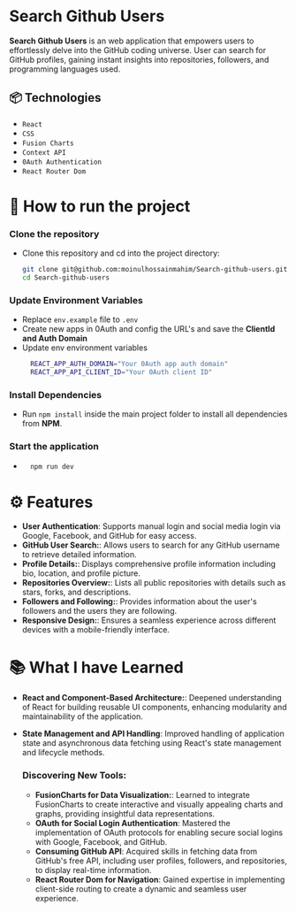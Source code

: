 # Search Github Users

**Search Github Users** is an web application that empowers users to effortlessly delve into the GitHub coding universe. User can search for GitHub profiles, gaining instant insights into repositories, followers, and programming languages used.


## 📦 Technologies

  - `React`
  - `CSS`
  - `Fusion Charts`
  - `Context API`
  - `0Auth Authentication`
  - `React Router Dom`

# 🚦 How to run the project

  ### Clone the repository
  - Clone this repository and cd into the project directory:
    ```bash
    git clone git@github.com:moinulhossainmahim/Search-github-users.git
    cd Search-github-users
    ```
  ### Update Environment Variables
  - Replace `env.example` file to `.env`
  - Create new apps in 0Auth and config the URL's and save the **ClientId and Auth Domain**
  - Update env environment variables
    ```bash
      REACT_APP_AUTH_DOMAIN="Your 0Auth app auth domain"
      REACT_APP_API_CLIENT_ID="Your 0Auth client ID"
    ```

  ### Install Dependencies
  - Run `npm install` inside the main project folder to install all dependencies from **NPM**.

  ### Start the application
  - 
    ```bash
      npm run dev
    ```

# ⚙️ Features

  - **User Authentication**: Supports manual login and social media login via Google, Facebook, and GitHub for easy access.
  - **GitHub User Search:**: Allows users to search for any GitHub username to retrieve detailed information.
  - **Profile Details:**: Displays comprehensive profile information including bio, location, and profile picture.
  - **Repositories Overview:**: Lists all public repositories with details such as stars, forks, and descriptions.
  - **Followers and Following:**: Provides information about the user's followers and the users they are following.
  - **Responsive Design:**: Ensures a seamless experience across different devices with a mobile-friendly interface.

# 📚 What I have Learned

  - **React and Component-Based Architecture:**: Deepened understanding of React for building reusable UI components, enhancing modularity and maintainability of the application.
  - **State Management and API Handling**: Improved handling of application state and asynchronous data fetching using React's state management and lifecycle methods.

    ### Discovering New Tools:

     - **FusionCharts for Data Visualization:**: Learned to integrate FusionCharts to create interactive and visually appealing charts and graphs, providing insightful data representations.
     - **OAuth for Social Login Authentication**: Mastered the implementation of OAuth protocols for enabling secure social logins with Google, Facebook, and GitHub.
     - **Consuming GitHub API**: Acquired skills in fetching data from GitHub's free API, including user profiles, followers, and repositories, to display real-time information.
     - **React Router Dom for Navigation**: Gained expertise in implementing client-side routing to create a dynamic and seamless user experience.

